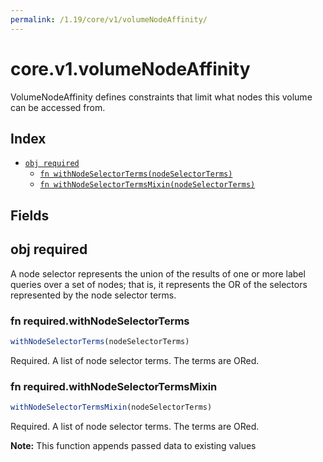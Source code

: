 ```yaml
---
permalink: /1.19/core/v1/volumeNodeAffinity/
---
```


# core.v1.volumeNodeAffinity

VolumeNodeAffinity defines constraints that limit what nodes this volume can be accessed from.

## Index

* [`obj required`](#obj-required)
  * [`fn withNodeSelectorTerms(nodeSelectorTerms)`](#fn-requiredwithnodeselectorterms)
  * [`fn withNodeSelectorTermsMixin(nodeSelectorTerms)`](#fn-requiredwithnodeselectortermsmixin)

## Fields

## obj required

A node selector represents the union of the results of one or more label queries over a set of nodes; that is, it represents the OR of the selectors represented by the node selector terms.

### fn required.withNodeSelectorTerms

```ts
withNodeSelectorTerms(nodeSelectorTerms)
```

Required. A list of node selector terms. The terms are ORed.

### fn required.withNodeSelectorTermsMixin

```ts
withNodeSelectorTermsMixin(nodeSelectorTerms)
```

Required. A list of node selector terms. The terms are ORed.

**Note:** This function appends passed data to existing values